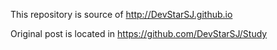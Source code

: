This repository is source of <http://DevStarSJ.github.io>

Original post is located in <https://github.com/DevStarSJ/Study>